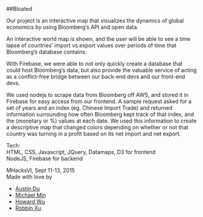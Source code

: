 ##Bloated

Our project is an interactive map that visualizes the dynamics of global economics by using Bloomberg’s API and open data.

An interactive world map is shown, and the user will be able to see a time lapse of countries’ import vs export values over periods of time that Bloomberg’s database contains.

With Firebase, we were able to not only quickly create a database that could host Bloomberg’s data, but also provide the valuable service of acting as a conflict-free bridge between our back-end devs and our front-end devs.

We used nodejs to scrape data from Bloomberg off AWS, and stored it in Firebase for easy access from our frontend. A sample request asked for a set of years and an index (eg. Chinese Import Trade) and returned information surrounding how often Bloomberg kept track of that index, and the (monetary or %) values at each date. 
We used this information to create a descriptive map that changed colors depending on whether or not that country was turning in a profit based on its net import and net export. 

Tech: <br>
HTML, CSS, Javascript, JQuery, Datamaps, D3 for frontend <br>
NodeJS, Firebase for backend

MHacksVI, Sept 11-13, 2015 <br>
Made with love by
<ul>
<li><a href="https://github.com/AustinDu">Austin Du</a></li>
<li><a href="https://github.com/MXYMIN">Michael Min</a></li>
<li><a href="https://github.com/thefatbuddha">Howard Wu</a></li>
<li><a href="https://github.com/cspanda">Robbin Xu</a></li>
</ul>